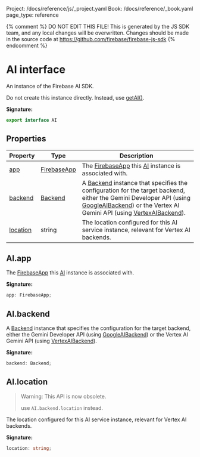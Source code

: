 Project: /docs/reference/js/_project.yaml
Book: /docs/reference/_book.yaml
page_type: reference

{% comment %}
DO NOT EDIT THIS FILE!
This is generated by the JS SDK team, and any local changes will be
overwritten. Changes should be made in the source code at
https://github.com/firebase/firebase-js-sdk
{% endcomment %}

# AI interface
An instance of the Firebase AI SDK.

Do not create this instance directly. Instead, use [getAI()](./ai.md#getai_a94a413)<!-- -->.

<b>Signature:</b>

```typescript
export interface AI 
```

## Properties

|  Property | Type | Description |
|  --- | --- | --- |
|  [app](./ai.ai.md#aiapp) | [FirebaseApp](./app.firebaseapp.md#firebaseapp_interface) | The [FirebaseApp](./app.firebaseapp.md#firebaseapp_interface) this [AI](./ai.ai.md#ai_interface) instance is associated with. |
|  [backend](./ai.ai.md#aibackend) | [Backend](./ai.backend.md#backend_class) | A [Backend](./ai.backend.md#backend_class) instance that specifies the configuration for the target backend, either the Gemini Developer API (using [GoogleAIBackend](./ai.googleaibackend.md#googleaibackend_class)<!-- -->) or the Vertex AI Gemini API (using [VertexAIBackend](./ai.vertexaibackend.md#vertexaibackend_class)<!-- -->). |
|  [location](./ai.ai.md#ailocation) | string | The location configured for this AI service instance, relevant for Vertex AI backends. |

## AI.app

The [FirebaseApp](./app.firebaseapp.md#firebaseapp_interface) this [AI](./ai.ai.md#ai_interface) instance is associated with.

<b>Signature:</b>

```typescript
app: FirebaseApp;
```

## AI.backend

A [Backend](./ai.backend.md#backend_class) instance that specifies the configuration for the target backend, either the Gemini Developer API (using [GoogleAIBackend](./ai.googleaibackend.md#googleaibackend_class)<!-- -->) or the Vertex AI Gemini API (using [VertexAIBackend](./ai.vertexaibackend.md#vertexaibackend_class)<!-- -->).

<b>Signature:</b>

```typescript
backend: Backend;
```

## AI.location

> Warning: This API is now obsolete.
> 
> use `AI.backend.location` instead.
> 

The location configured for this AI service instance, relevant for Vertex AI backends.

<b>Signature:</b>

```typescript
location: string;
```
